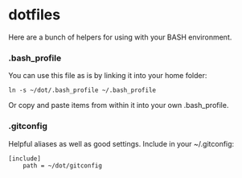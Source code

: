 # dotfiles

Here are a bunch of helpers for using with your BASH environment.

### .bash_profile
You can use this file as is by linking it into your home folder:
```
ln -s ~/dot/.bash_profile ~/.bash_profile
```

Or copy and paste items from within it into your own .bash_profile.


### .gitconfig
Helpful aliases as well as good settings.
Include in your ~/.gitconfig:
```
[include]
    path = ~/dot/gitconfig
```
